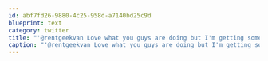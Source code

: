 ```yaml
---
id: abf7fd26-9880-4c25-958d-a7140bd25c9d
blueprint: text
category: twitter
title: "'@rentgeekvan Love what you guys are doing but I'm getting some PHP errors. Amazing UI!"
caption: "'@rentgeekvan Love what you guys are doing but I'm getting some PHP errors. Amazing UI!"
---
```

